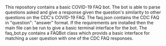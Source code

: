 This repository contains a basic COVID-19 FAQ bot. The bot is able to parse questions asked and give a response given the question's similarity to other questions on the CDC's COVID-19 FAQ. The faq.json contains the CDC FAQ in "question": "answer" format. If the requirements are installed then the main file can be run to give a basic terminal interface for the bot. The faq_bot.py contains a FAQBot class which provids a basic interface for matching a user question with one of the CDC FAQ responses.

